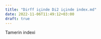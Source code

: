```yaml
---
title: "Dirff içinde Di2 içinde index.md"
date: 2022-11-06T11:49:12+03:00
draft: true
---
```


Tamerin indexi